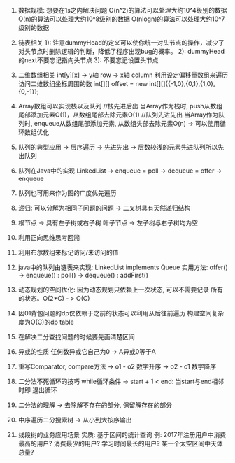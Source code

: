 1. 数据规模: 想要在1s之内解决问题
O(n^2)的算法可以处理大约10^4级别的数据
O(n)的算法可以处理大约10^8级别的数据
O(nlogn)的算法可以处理大约10^7级别的数据

2. 链表相关
1): 注意dummyHead的定义可以使你统一对头节点的操作，减少了
对头节点时删除逻辑的判断，降低了程序出现bug的概率。
2): dummyHead的next不要忘记指向头节点
3): 不要忘记设置头节点

3. 二维数组相关
int[y][x] -> y轴 row -> x轴 column
利用设定偏移量数组来遍历访问二维数组坐标周围的数
int[][] offset = new int[][]{{-1,0},{0,1},{1,0},{0,-1}}; 

4. Array数组可以实现栈以及队列
//栈先进后出
当Array作为栈时, push从数组尾部添加元素O(1)，从数组尾部去除元素O(1)
//队列先进先出
当Array作为队列时, enqueue从数组尾部添加元素, 从数组头部去除元素O(n) -> 可以使用循环数组优化

5. 队列的典型应用 -> 层序遍历 -> 先进先出 -> 层数较浅的元素先进队列所以先出队列

6. 队列在Java中的实现 LinkedList -> enqueue = poll -> dequeue = offer -> enqueue 

7. 队列也可用来作为图的广度优先遍历

8. 递归: 可以分解为相同子问题的问题 -> 二叉树具有天然递归结构

9. 根节点 -> 具有左子树或右子树 叶子节点 -> 左子树与右子树均为空

10. 利用正向思维思考回溯

11. 利用布尔数组来标记访问/未访问的值

12. java中的队列由链表来实现: LinkedList implements Queue
实用方法: offer() -> enqueue() : poll() -> dequeue() : addFirst()

13. 动态规划的空间优化: 因为动态规划只依赖上一次状态, 可以不需要记录
所有的状态。O(2*C) - > O(C)

14. 因01背包问题的dp仅依赖于之前的状态可以利用从后往前遍历
构建空间复杂度为O(C)的dp table

15. 在解决二分查找问题的时候要先画清楚区间

16. 异或的性质 任何数异或它自己为0 -> A异或0等于A

17. 重写Comparator, compare方法 -> o1 - o2 数字升序 -> o2 - o1 数字降序

18. 二分法不死循环的技巧 while循环条件 -> start + 1 < end: 当start与end相邻时即
退出循环

19. 二分法的理解 -> 去除解不存在的部分, 保留解存在的部分

20. 中序遍历二分搜索树 -> 从小到大按序输出 

21. 线段树的业务应用场景
实质: 基于区间的统计查询
例: 2017年注册用户中消费最高的用户? 消费最少的用户?
学习时间最长的用户?
某一个太空区间中天体总量?